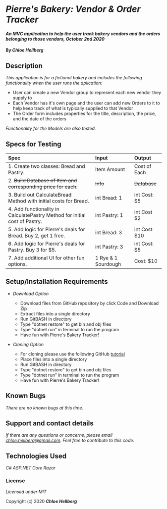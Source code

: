# _Pierre's Bakery: Vendor & Order Tracker_

#### _An MVC application to help the user track bakery vendors and the orders belonging to those vendors, October 2nd 2020_

#### By _**Chloe Hellberg**_

## Description

_This application is for a fictional bakery and includes the following functionality when the user runs the aplication:_
  * User can create a new Vendor group to represent each new vendor they supply to
  * Each Vendor has it's own page and the user can add new Orders to it to help keep track of what is typically supplied to that Vendor
  * The Order form includes properties for the title, description, the price, and the date of the orders

_Functionality for the Models are also tested._

## Specs for Testing
| Spec | Input | Output |
| :---------------------------- | :------------- | :------------ |
| 1. Create two classes: Bread and Pastry. | Item Amount | Cost of Each |
| 2. ~~Build Database of Item and corresponding price for each.~~ | ~~Info~~ | ~~Database~~
| 3. Build out CalculateBread Method with initial costs for Bread. | int Bread: 1 | int Cost: $5
| 4. Add functionality in CalculatePastry Method for initial cost of Pastry. | int Pastry: 1 | int Cost $2
| 5. Add logic for Pierre's deals for Bread. Buy 2, get 1 free. | int Bread: 3 | int Cost: $10
| 6. Add logic for Pierre's deals for Pastry. Buy 3 for $5. | int Pastry: 3 | int Cost: $5
| 7. Add additional UI for other fun options. | 1 Rye & 1 Sourdough | Cost: $10


## Setup/Installation Requirements

* _Download Option_
  * Download files from GitHub repository by click Code and Download Zip
  * Extract files into a single directory
  * Run GitBASH in directory
  * Type "dotnet restore" to get bin and obj files
  * Type "dotnet run" in terminal to run the program
  * Have fun with Pierre's Bakery Tracker!

* _Cloning Option_
  * For cloning please use the following GitHub [tutorial](https://docs.github.com/en/enterprise/2.16/user/github/creating-cloning-and-archiving-repositories/cloning-a-repository)
  * Place files into a single directory
  * Run GitBASH in directory
  * Type "dotnet restore" to get bin and obj files
  * Type "dotnet run" in terminal to run the program
  * Have fun with Pierre's Bakery Tracker!

## Known Bugs

_There are no known bugs at this time._

## Support and contact details

_If there are any questions or concerns, please email chloe.hellberg@gmail.com. Feel free to contribute to this code._

## Technologies Used

_C#_
_ASP.NET Core_
_Razor_

### License

_Licensed under MIT_

Copyright (c) 2020 **_Chloe Hellberg_**